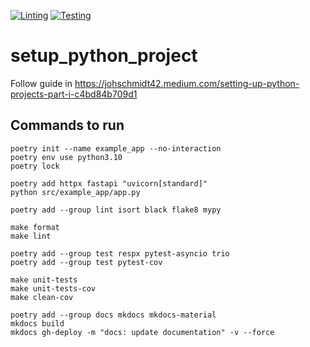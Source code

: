 [![Linting](https://github.com/phamhoangtuan/setup_python_project/actions/workflows/lint.yml/badge.svg?branch=main)](https://github.com/phamhoangtuan/setup_python_project/actions/workflows/lint.yml)
[![Testing](https://github.com/phamhoangtuan/setup_python_project/actions/workflows/test.yml/badge.svg?branch=main)](https://github.com/phamhoangtuan/setup_python_project/actions/workflows/test.yml)

# setup_python_project
Follow guide in https://johschmidt42.medium.com/setting-up-python-projects-part-i-c4bd84b709d1

## Commands to run
```shell
poetry init --name example_app --no-interaction
poetry env use python3.10
poetry lock

poetry add httpx fastapi "uvicorn[standard]"
python src/example_app/app.py

poetry add --group lint isort black flake8 mypy

make format
make lint

poetry add --group test respx pytest-asyncio trio
poetry add --group test pytest-cov

make unit-tests
make unit-tests-cov
make clean-cov

poetry add --group docs mkdocs mkdocs-material
mkdocs build
mkdocs gh-deploy -m "docs: update documentation" -v --force
```
